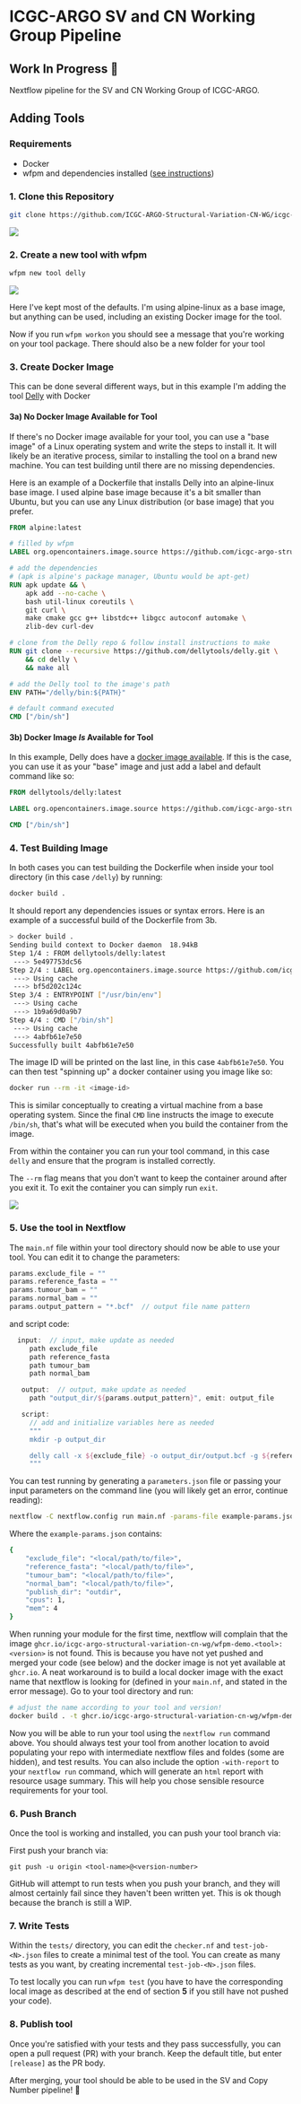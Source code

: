 # ICGC-ARGO SV and CN Working Group Pipeline

## Work In Progress 🚧

Nextflow pipeline for the SV and CN Working Group of ICGC-ARGO.

## Adding Tools

### Requirements
* Docker
* wfpm and dependencies installed ([see instructions](https://wfpm.readthedocs.io/en/latest/README.html#installation))

### 1. Clone this Repository
```bash
git clone https://github.com/ICGC-ARGO-Structural-Variation-CN-WG/icgc-argo-sv-copy-number.git
```
<img src="./docs/clone-repo.gif">

### 2. Create a new tool with wfpm
```bash
wfpm new tool delly
```
<img src="./docs/new-tool.gif">

Here I've kept most of the defaults. I'm using alpine-linux as a base image, but anything can be used, including an existing Docker image for the tool.

Now if you run `wfpm workon` you should see a message that you're working on your tool package. There should also be a new folder for your tool

### 3. Create Docker Image

This can be done several different ways, but in this example I'm adding the tool [Delly](https://github.com/dellytools/delly) with Docker

#### 3a) No Docker Image Available for Tool

If there's no Docker image available for your tool, you can use a "base image" of a Linux operating system and write the steps to install it. It will likely be an iterative process, similar to installing the tool on a brand new machine. You can test building until there are no missing dependencies.

Here is an example of a Dockerfile that installs Delly into an alpine-linux base image. I used alpine base image because it's a bit smaller than Ubuntu, but you can use any Linux distribution (or base image) that you prefer.

```Dockerfile
FROM alpine:latest

# filled by wfpm
LABEL org.opencontainers.image.source https://github.com/icgc-argo-structural-variation-cn-wg/icgc-argo-sv-copy-number

# add the dependencies 
# (apk is alpine's package manager, Ubuntu would be apt-get)
RUN apk update && \
    apk add --no-cache \
    bash util-linux coreutils \
    git curl \
    make cmake gcc g++ libstdc++ libgcc autoconf automake \
    zlib-dev curl-dev

# clone from the Delly repo & follow install instructions to make
RUN git clone --recursive https://github.com/dellytools/delly.git \
    && cd delly \
    && make all

# add the Delly tool to the image's path
ENV PATH="/delly/bin:${PATH}"

# default command executed
CMD ["/bin/sh"]
```

#### 3b) Docker Image _Is_ Available for Tool

In this example, Delly does have a [docker image available](https://hub.docker.com/r/dellytools/delly/tags?page=1&ordering=last_updated). If this is the case, you can use it as your "base" image and just add a label and default command like so:

```Dockerfile
FROM dellytools/delly:latest

LABEL org.opencontainers.image.source https://github.com/icgc-argo-structural-variation-cn-wg/icgc-argo-sv-copy-number

CMD ["/bin/sh"]
```

### 4. Test Building Image

In both cases you can test building the Dockerfile when inside your tool directory (in this case `/delly`) by running:
```bash
docker build .
```
It should report any dependencies issues or syntax errors. Here is an example of a successful build of the Dockerfile from 3b.
```bash
> docker build .
Sending build context to Docker daemon  18.94kB
Step 1/4 : FROM dellytools/delly:latest
 ---> 5e497753dc56
Step 2/4 : LABEL org.opencontainers.image.source https://github.com/icgc-argo-structural-variation-cn-wg/icgc-argo-sv-copy-number
 ---> Using cache
 ---> bf5d202c124c
Step 3/4 : ENTRYPOINT ["/usr/bin/env"]
 ---> Using cache
 ---> 1b9a69d0a9b7
Step 4/4 : CMD ["/bin/sh"]
 ---> Using cache
 ---> 4abfb61e7e50
Successfully built 4abfb61e7e50
```
The image ID will be printed on the last line, in this case `4abfb61e7e50`. You can then test "spinning up" a docker container using you image like so:
```bash
docker run --rm -it <image-id>
```

This is similar conceptually to creating a virtual machine from a base operating system. Since the final `CMD` line instructs the image to execute `/bin/sh`, that's what will be executed when you build the container from the image.

From within the container you can run your tool command, in this case `delly` and ensure that the program is installed correctly.

The `--rm` flag means that you don't want to keep the container around after you exit it. To exit the container you can simply run `exit`.

<img src="./docs/build-image.gif">

### 5. Use the tool in Nextflow

The `main.nf` file within your tool directory should now be able to use your tool. You can edit it to change the parameters:
```groovy
params.exclude_file = ""
params.reference_fasta = ""
params.tumour_bam = ""
params.normal_bam = ""
params.output_pattern = "*.bcf"  // output file name pattern
```
and script code:
```groovy
  input:  // input, make update as needed
     path exclude_file
     path reference_fasta
     path tumour_bam
     path normal_bam

   output:  // output, make update as needed
     path "output_dir/${params.output_pattern}", emit: output_file

   script:
     // add and initialize variables here as needed
     """
     mkdir -p output_dir

     delly call -x ${exclude_file} -o output_dir/output.bcf -g ${reference_fasta} ${tumour_bam} ${normal_bam}
     """
```

You can test running by generating a `parameters.json` file or passing your input parameters on the command line (you will likely get an error, continue reading):
```bash
nextflow -C nextflow.config run main.nf -params-file example-params.json
```
Where the `example-params.json` contains:
```bash
{
    "exclude_file": "<local/path/to/file>",
    "reference_fasta": "<local/path/to/file>",
    "tumour_bam": "<local/path/to/file>",
    "normal_bam": "<local/path/to/file>",
    "publish_dir": "outdir",
    "cpus": 1,
    "mem": 4
}
```

When running your module for the first time, nextflow will complain that the image `ghcr.io/icgc-argo-structural-variation-cn-wg/wfpm-demo.<tool>:<version>` is not found. This is because you have not yet pushed and merged your code (see below) and the docker image is not yet available at `ghcr.io`. A neat workaround is to build a local docker image with the exact name that nextflow is looking for (defined in your `main.nf`, and stated in the error message). Go to your tool directory and run:
```bash
# adjust the name according to your tool and version!
docker build . -t ghcr.io/icgc-argo-structural-variation-cn-wg/wfpm-demo.delly:0.1.0
```

Now you will be able to run your tool using the `nextflow run` command above.
You should always test your tool from another location to avoid populating your repo with intermediate nextflow files and foldes (some are hidden), and test results. You can also include the option `-with-report` to your `nextflow run` command, which will generate an `html` report with resource usage summary. This will help you chose sensible resource requirements for your tool.

### 6. Push Branch

Once the tool is working and installed, you can push your tool branch via:

First push your branch via:
```
git push -u origin <tool-name>@<version-number>
```

GitHub will attempt to run tests when you push your branch, and they will almost certainly fail since they haven't been written yet. This is ok though because the branch is still a WIP.

### 7. Write Tests

Within the `tests/` directory, you can edit the `checker.nf` and `test-job-<N>.json` files to create a minimal test of the tool. You can create as many tests as you want, by creating incremental `test-job-<N>.json` files.

To test locally you can run `wfpm test` (you have to have the corresponding local image as described at the end of section **5** if you still have not pushed your code).

### 8. Publish tool

Once you're satisfied with your tests and they pass successfully, you can open a pull request (PR) with your branch. Keep the default title, but enter `[release]` as the PR body.

After merging, your tool should be able to be used in the SV and Copy Number pipeline! 🎉

 
